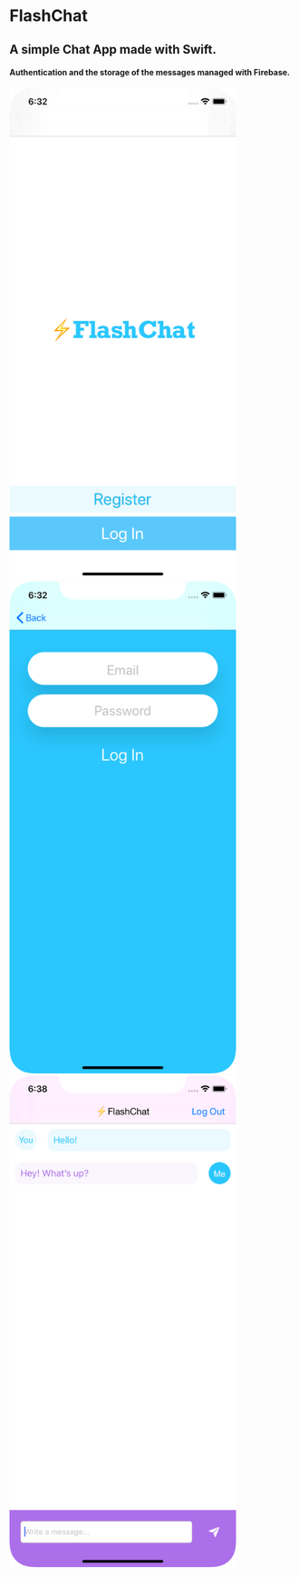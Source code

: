 # FlashChat
## A simple Chat App made with Swift.

#### Authentication and the storage of the messages managed with Firebase.

<img src="Flash Chat iOS13/Images/Screenshot1.png" alt="" width="400"/>
<img src="Flash Chat iOS13/Images/Screenshot2.png" alt="" width="400"/>
<img src="Flash Chat iOS13/Images/Screenshot3.png" alt="" width="400"/>
